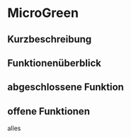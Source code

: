 # MicroGreen
## Kurzbeschreibung
## Funktionenüberblick
## abgeschlossene Funktion
## offene Funktionen
  alles
